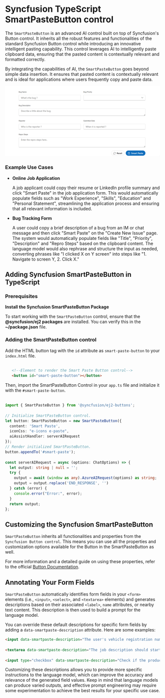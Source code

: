 # Syncfusion TypeScript SmartPasteButton control

The `SmartPasteButton` is an advanced AI control built on top of Syncfusion's Button control. It inherits all the robust features and functionalities of the standard Syncfusion Button control while introducing an innovative intelligent pasting capability. This control leverages AI to intelligently paste clipboard data, ensuring that the pasted content is contextually relevant and formatted correctly.

By integrating the capabilities of AI, the `SmartPasteButton` goes beyond simple data insertion. It ensures that pasted content is contextually relevant and is ideal for applications where users frequently copy and paste data.

![Gif image of SmartPasteButton](./gif-images/smartpaste-withannotations.gif)

### Example Use Cases

* **Online Job Application**

   A job applicant could copy their resume or LinkedIn profile summary and click "Smart Paste" in the job application form. This would automatically populate fields such as "Work Experience", "Skills", "Education" and "Personal Statement", streamlining the application process and ensuring that all relevant information is included.

* **Bug Tracking Form**

   A user could copy a brief description of a bug from an IM or chat message and then click "Smart Paste" on the "Create New Issue" page. The system would automatically populate fields like "Title", "Priority", "Description" and "Repro Steps" based on the clipboard content. The language model would also rephrase and structure the input as needed, converting phrases like "I clicked X on Y screen" into steps like "1. Navigate to screen Y, 2. Click X."

## Adding Syncfusion SmartPasteButton in TypeScript

### Prerequisites

**Install the Syncfusion SmartPasteButton Package**

To start working with the `SmartPasteButton` control, ensure that the **@syncfusion/ej2 packages** are installed. You can verify this in the **~/package.json** file.

### Adding the SmartPasteButton control

Add the HTML button tag with the `id` attribute as `smart-paste-button` to your `index.html` file.

```html

   <!--Element to render the Smart Paste Button control-->
   <button id="smart-paste-button"></button>

```

Then, import the SmartPasteButton Control in your `app.ts` file and initialize it with the `#smart-paste-button`.

```ts

import { SmartPasteButton } from '@syncfusion/ej2-buttons';

// Initialize SmartPasteButton control.
let button: SmartPasteButton = new SmartPasteButton({
  content: 'Smart Paste',
  iconCss: "e-icons e-paste",
  aiAssistHandler: serverAIRequest
});
// Render initialized SmartPasteButton.
button.appendTo('#smart-paste');

const serverAIRequest = async (options: ChatOptions) => {
  let output: string | null = '';
  try {
    output = await (window as any).AzureAIRequest(options) as string;
    output = output.replace('END_RESPONSE', '')
  } catch (error) {
    console.error("Error:", error);
  }
  return output;
};

```

## Customizing the Syncfusion SmartPasteButton

`SmartPasteButton` inherits all functionalities and properties from the `Syncfusion Button control`. This means you can use all the properties and customization options available for the Button in the SmartPasteButton as well.

For more information and a detailed guide on using these properties, refer to the official [Button Documentation](https://ej2.syncfusion.com/documentation/button/getting-started).

## Annotating Your Form Fields

`SmartPasteButton` automatically identifies form fields in your `<form>` elements (i.e., `<input>`, `<select>`, and `<textarea>` elements) and generates descriptions based on their associated `<label>`, `name` attributes, or nearby text content. This description is then used to build a prompt for the language model.

You can override these default descriptions for specific form fields by adding a `data-smartpaste-description` attribute. Here are some examples:

```html
<input data-smartpaste-description="The user's vehicle registration number, formatted as XYZ-123" />

<textarea data-smartpaste-description="The job description should start with JOB TITLE in all caps, followed by a paragraph of text"></textarea>

<input type="checkbox" data-smartpaste-description="Check if the product description indicates suitability for children; otherwise, uncheck" />
```

Customizing these descriptions allows you to provide more specific instructions to the language model, which can improve the accuracy and relevance of the generated field values. Keep in mind that language models can produce varied outputs, and effective prompt engineering may require some experimentation to achieve the best results for your specific use case.
